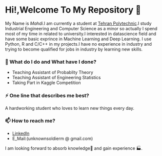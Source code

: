 # Hi!,Welcome To My Repository  👋

My Name is _Mahdi_.I am currently a student at [Tehran Polytechnic](https://aut.ac.ir/en).I study Industrial Engineering and Computer Science as a minor so actually I spend most of my time in related to university.I interested in datascience field and have some basic exprince in Machine Learning and Deep Learning. I use Python, R and C/C++ in my projects.I have no experience in industry and trying to become qualified for jobs in industry by learning new skills.

### 🌱 What do I do and What have I done? 

- Teaching Assistant of Probablity Theory
- Teaching Assistant of Engineering Statistics
- Taking Part in Kaggle Competition

### ⚡ One line that describes me best? 
A hardworking student who loves to learn new things every day.

### 📫 How to reach me?
- [LinkedIn](https://www.linkedin.com/in/mahdi-mohammadi-0330691b8/) 
- E_Mail:(unknownsoldierm @ gmail.com) 

I am looking forward to absorb knowledge🧠 and gain experience 🏭.


<!---
MastersMasterM/MastersMasterM is a ✨ special ✨ repository because its `README.md` (this file) appears on your GitHub profile.
You can click the Preview link to take a look at your changes.
--->
